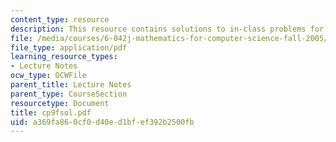 ```yaml
---
content_type: resource
description: This resource contains solutions to in-class problems for week 9, friday.
file: /media/courses/6-042j-mathematics-for-computer-science-fall-2005/a369fa860cf0d40ed1bfef392b2500fb_cp9fsol.pdf
file_type: application/pdf
learning_resource_types:
- Lecture Notes
ocw_type: OCWFile
parent_title: Lecture Notes
parent_type: CourseSection
resourcetype: Document
title: cp9fsol.pdf
uid: a369fa86-0cf0-d40e-d1bf-ef392b2500fb
---
```

